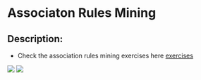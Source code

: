 # Associaton Rules Mining

## Description:
- Check the association rules mining exercises here <a href="https://github.com/jackyhuynh/data_science-visualization-ML-DL-AI_notebook/blob/main/R_association_rules_minning/Associate_Rules_Mining.pdf">exercises</a>
<img src="https://github.com/jackyhuynh/data_science-visualization-ML-DL-AI_notebook/blob/main/R_association_rules_minning/images/assocaiation_2.png">
<img src="https://github.com/jackyhuynh/data_science-visualization-ML-DL-AI_notebook/blob/main/R_association_rules_minning/images/association_1.PNG">
